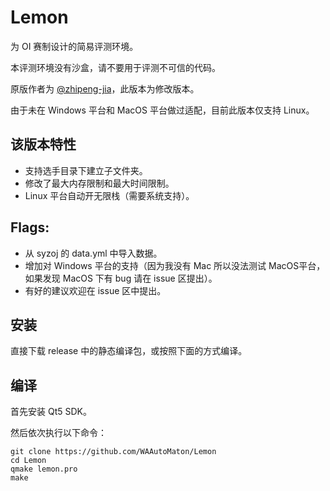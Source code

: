 # Lemon
为 OI 赛制设计的简易评测环境。

本评测环境没有沙盒，请不要用于评测不可信的代码。

原版作者为 [@zhipeng-jia](https://github.com/zhipeng-jia)，此版本为修改版本。

由于未在 Windows 平台和 MacOS 平台做过适配，目前此版本仅支持 Linux。

## 该版本特性

* 支持选手目录下建立子文件夹。
* 修改了最大内存限制和最大时间限制。
* Linux 平台自动开无限栈（需要系统支持）。

## Flags:

* 从 syzoj 的 data.yml 中导入数据。
* 增加对 Windows 平台的支持（因为我没有 Mac 所以没法测试 MacOS平台，如果发现 MacOS 下有 bug 请在 issue 区提出）。
* 有好的建议欢迎在 issue 区中提出。

## 安装

直接下载 release 中的静态编译包，或按照下面的方式编译。

## 编译
首先安装 Qt5 SDK。

然后依次执行以下命令：

```shell
git clone https://github.com/WAAutoMaton/Lemon
cd Lemon
qmake lemon.pro
make
```

